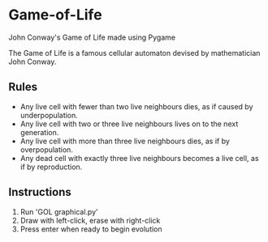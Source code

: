 # Game-of-Life
John Conway's Game of Life made using Pygame


The Game of Life is a famous cellular automaton devised by mathematician John Conway.   

## Rules
- Any live cell with fewer than two live neighbours dies, as if caused by underpopulation.
- Any live cell with two or three live neighbours lives on to the next generation.
- Any live cell with more than three live neighbours dies, as if by overpopulation.
- Any dead cell with exactly three live neighbours becomes a live cell, as if by reproduction.


## Instructions
1. Run 'GOL graphical.py'
2. Draw with left-click, erase with right-click
3. Press enter when ready to begin evolution
